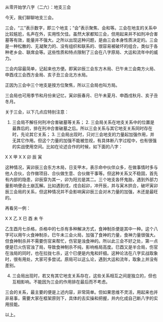 从零开始学八字（二六）：地支三会

今天，我们聊聊地支三会。

三会，“三”表示数字，即三个地支；“会”表示聚焦、会和等。三会在地支的关系中比较尴尬，名声在外，实用性欠佳。虽然大家都知三会，但用起来并不如刑冲合害墓等有效，能量并不强大。之所以出现这种问题，是由三会本身性质决定的。三会是一种松散的、无凝聚力的、没有组织和联系的、很容易被破坏的组合，类似于各种老乡会、联席会等。这些性质和特点限制了三会在八字原局、大运和流年中的威力。

三会内容最简单，记起来也方便。即寅卯辰三会东方木局、巳午未三会南方火局、申酉戌三会西方金局、亥子丑三会北方水局。

正因为三会中三个地支是按方位聚焦，所以三会局也叫方局。

三会局也可用季节和月份来记忆，寅卯辰春月、巳午未夏月、申酉戌秋月、亥子丑冬月。

关于三会，以下几点应特别注意：

1. 三会局不解任何刑冲合害破墓等关系； 2. 三会局关系在地支关系中的位置是最靠后的，排在刑冲合害破墓之后。所以三会关系与其它地支关系同时存在时，先论其它关系； 3. 三会局出现时，只对三会地支的力量起加强作用，并无其它作用。但这个力量的加强不能被忽视，有具体断八字过程中，也有很强的实战使用空间。比如在论述合作的时候，如下面的八字：

X X 甲 X X 卯 辰 寅

这种情况，寅卯辰三会东方木局，日支甲木，表示命中伙伴众多，在做事情时多与他人合伙，合作做项目、合伙做生意、合伙做干事等。但这种关系又不稳固，首先有内部的隐患，卯辰穿为其一，卯为阳刃是其二。三个地支各怀鬼胎，遇到外部力量影响便会土崩瓦解。比如遇到戌，戌合起卯，冲开辰，并与寅木拱合，破坏寅卯辰三会局的关系，但这种情况并不会影响寅卯辰三会对木力量的加强，木还是最旺的。

再看另一例：

X X 乙 X 巳 酉 未 午

乙生酉月七杀格，杀格中的七杀有多种解决方式，食神制杀便是其中一种。这个八字可以用午火食神制杀，巳午未三会火局，加强了食神的力量，食神力量很强大。但食神制杀并不需要伤官来帮忙，伤官是浊食神的。所以此三会不好之处，第一点便是巳火伤官浊了局，导致食神制杀不纯，影响格局高度。巳酉又是半合局，伤官在浊局的同时，也在拉拢七杀，这个巳便是内鬼和奸细。这种论法在八字实战取象时，很有用处，大家可多尝试。原局可以这么论，遇到大运和流年，取象上并没有差别。

4. 三会局出现时，若又有其它地支关系存在，这些关系相互之间是独立的，但也互相影响。不能因为三会的作用排在最后而不考虑。

三会的关系，最主要的便是上述内容，非常简单。但如果思维不灵活，用起来也并非易事，需要大家在框架原则下，具体的去实操和把握，并内化成自己断八字的实用技能。

以上。

